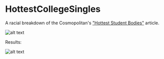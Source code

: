 # HottestCollegeSingles

A racial breakdown of the Cosmopolitan's ["Hottest Student Bodies"]("https://www.cosmopolitan.com/college/a8659703/us-colleges-with-hottest-people/") article.

![alt text](https://i.imgur.com/3xunk0z.png "article picks")

Results:

![alt text](https://i.imgur.com/nA9XVVN.png "article picks")
